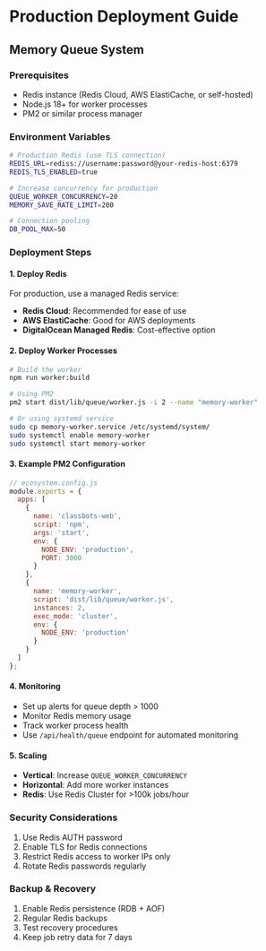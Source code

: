 # Production Deployment Guide

## Memory Queue System

### Prerequisites
- Redis instance (Redis Cloud, AWS ElastiCache, or self-hosted)
- Node.js 18+ for worker processes
- PM2 or similar process manager

### Environment Variables
```bash
# Production Redis (use TLS connection)
REDIS_URL=rediss://username:password@your-redis-host:6379
REDIS_TLS_ENABLED=true

# Increase concurrency for production
QUEUE_WORKER_CONCURRENCY=20
MEMORY_SAVE_RATE_LIMIT=200

# Connection pooling
DB_POOL_MAX=50
```

### Deployment Steps

#### 1. Deploy Redis
For production, use a managed Redis service:
- **Redis Cloud**: Recommended for ease of use
- **AWS ElastiCache**: Good for AWS deployments
- **DigitalOcean Managed Redis**: Cost-effective option

#### 2. Deploy Worker Processes
```bash
# Build the worker
npm run worker:build

# Using PM2
pm2 start dist/lib/queue/worker.js -i 2 --name "memory-worker"

# Or using systemd service
sudo cp memory-worker.service /etc/systemd/system/
sudo systemctl enable memory-worker
sudo systemctl start memory-worker
```

#### 3. Example PM2 Configuration
```javascript
// ecosystem.config.js
module.exports = {
  apps: [
    {
      name: 'classbots-web',
      script: 'npm',
      args: 'start',
      env: {
        NODE_ENV: 'production',
        PORT: 3000
      }
    },
    {
      name: 'memory-worker',
      script: 'dist/lib/queue/worker.js',
      instances: 2,
      exec_mode: 'cluster',
      env: {
        NODE_ENV: 'production'
      }
    }
  ]
};
```

#### 4. Monitoring
- Set up alerts for queue depth > 1000
- Monitor Redis memory usage
- Track worker process health
- Use `/api/health/queue` endpoint for automated monitoring

#### 5. Scaling
- **Vertical**: Increase `QUEUE_WORKER_CONCURRENCY`
- **Horizontal**: Add more worker instances
- **Redis**: Use Redis Cluster for >100k jobs/hour

### Security Considerations
1. Use Redis AUTH password
2. Enable TLS for Redis connections
3. Restrict Redis access to worker IPs only
4. Rotate Redis passwords regularly

### Backup & Recovery
1. Enable Redis persistence (RDB + AOF)
2. Regular Redis backups
3. Test recovery procedures
4. Keep job retry data for 7 days